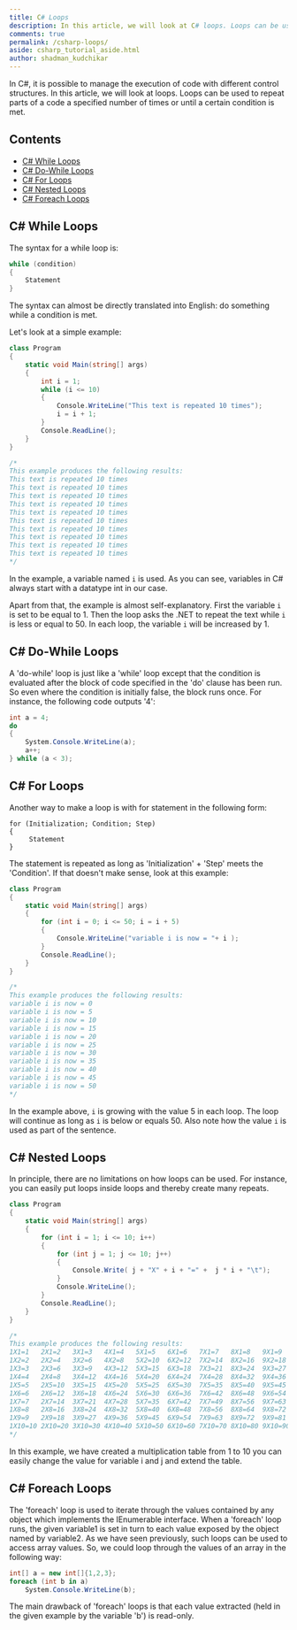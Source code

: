 ```yaml
---
title: C# Loops
description: In this article, we will look at C# loops. Loops can be used to repeat parts of a code a specified number of times or until a certain condition is met.
comments: true
permalink: /csharp-loops/
aside: csharp_tutorial_aside.html
author: shadman_kudchikar
---
```



In C#, it is possible to manage the execution of code with different control structures. In this article, we will look at loops. Loops can be used to repeat parts of a code a specified number of times or until a certain condition is met.

## Contents

- [C\# While Loops](#c-while-loops)
- [C\# Do-While Loops](#c-do-while-loops)
- [C\# For Loops](#c-for-loops)
- [C\# Nested Loops](#c-nested-loops)
- [C\# Foreach Loops](#c-foreach-loops)
<!--more-->

## C\# While Loops
The syntax for a while loop is:

```cs
while (condition) 
{
	Statement
} 
```
	
	
The syntax can almost be directly translated into English: do something while a condition is met.

Let's look at a simple example:


```cs
class Program
{
    static void Main(string[] args)
    {
        int i = 1;
        while (i <= 10)
        {
            Console.WriteLine("This text is repeated 10 times");
            i = i + 1;
        }
        Console.ReadLine();
    }
}

/*
This example produces the following results:
This text is repeated 10 times
This text is repeated 10 times
This text is repeated 10 times
This text is repeated 10 times
This text is repeated 10 times
This text is repeated 10 times
This text is repeated 10 times
This text is repeated 10 times
This text is repeated 10 times
This text is repeated 10 times
*/
```
	
In the example, a variable named `i` is used. As you can see, variables in C# always start with a datatype int in our case.

Apart from that, the example is almost self-explanatory. First the variable `i` is set to be equal to 1. Then the loop asks the .NET to repeat the text while `i` is less or equal to 50. In each loop, the variable `i` will be increased by 1.

## C\# Do-While Loops

A 'do-while' loop is just like a 'while' loop except that the condition is evaluated after the block of code specified in the 'do' clause has been run. So even where the condition is initially false, the block runs once. For instance, the following code outputs '4':

```cs
int a = 4;
do
{
    System.Console.WriteLine(a);
    a++;
} while (a < 3);
```


## C# For Loops
Another way to make a loop is with for statement in the following form:

	
```
for (Initialization; Condition; Step) 
{
	 Statement
}
```
	
	
The statement is repeated as long as 'Initialization' + 'Step' meets the 'Condition'. If that doesn't make sense, look at this example:

```cs
class Program
{
    static void Main(string[] args)
    {
        for (int i = 0; i <= 50; i = i + 5) 
        {
            Console.WriteLine("variable i is now = "+ i );
        }
        Console.ReadLine();
    }
}

/*
This example produces the following results:
variable i is now = 0
variable i is now = 5
variable i is now = 10
variable i is now = 15
variable i is now = 20
variable i is now = 25
variable i is now = 30
variable i is now = 35
variable i is now = 40
variable i is now = 45
variable i is now = 50
*/
```
	
In the example above, `i` is growing with the value 5 in each loop. The loop will continue as long as `i` is below or equals 50. Also note how the value `i` is used as part of the sentence.

## C# Nested Loops

In principle, there are no limitations on how loops can be used. For instance, you can easily put loops inside loops and thereby create many repeats.

```cs
class Program
{
    static void Main(string[] args)
    {
        for (int i = 1; i <= 10; i++)
        {
            for (int j = 1; j <= 10; j++)
            {
                Console.Write( j + "X" + i + "=" +  j * i + "\t");
            }
            Console.WriteLine();
        }
        Console.ReadLine();
    }
}

/*
This example produces the following results:
1X1=1   2X1=2   3X1=3   4X1=4   5X1=5   6X1=6   7X1=7   8X1=8   9X1=9   10X1=10
1X2=2   2X2=4   3X2=6   4X2=8   5X2=10  6X2=12  7X2=14  8X2=16  9X2=18  10X2=20
1X3=3   2X3=6   3X3=9   4X3=12  5X3=15  6X3=18  7X3=21  8X3=24  9X3=27  10X3=30
1X4=4   2X4=8   3X4=12  4X4=16  5X4=20  6X4=24  7X4=28  8X4=32  9X4=36  10X4=40
1X5=5   2X5=10  3X5=15  4X5=20  5X5=25  6X5=30  7X5=35  8X5=40  9X5=45  10X5=50
1X6=6   2X6=12  3X6=18  4X6=24  5X6=30  6X6=36  7X6=42  8X6=48  9X6=54  10X6=60
1X7=7   2X7=14  3X7=21  4X7=28  5X7=35  6X7=42  7X7=49  8X7=56  9X7=63  10X7=70
1X8=8   2X8=16  3X8=24  4X8=32  5X8=40  6X8=48  7X8=56  8X8=64  9X8=72  10X8=80
1X9=9   2X9=18  3X9=27  4X9=36  5X9=45  6X9=54  7X9=63  8X9=72  9X9=81  10X9=90
1X10=10 2X10=20 3X10=30 4X10=40 5X10=50 6X10=60 7X10=70 8X10=80 9X10=90 10X10=100
*/
```
	
In this example, we have created a multiplication table from 1 to 10 you can easily change the value for variable i and j and extend the table.

## C\# Foreach Loops

The 'foreach' loop is used to iterate through the values contained by any object which implements the IEnumerable interface. When a 'foreach' loop runs, the given variable1 is set in turn to each value exposed by the object named by variable2. As we have seen previously, such loops can be used to access array values. So, we could loop through the values of an array in the following way:

```cs
int[] a = new int[]{1,2,3};
foreach (int b in a)
    System.Console.WriteLine(b);
```


The main drawback of 'foreach' loops is that each value extracted (held in the given example by the variable 'b') is read-only.

